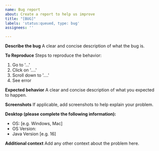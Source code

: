 ```yaml
---
name: Bug report
about: Create a report to help us improve
title: "[BUG]"
labels: 'status:queued, type: bug'
assignees: ''

---
```


**Describe the bug**
A clear and concise description of what the bug is.

**To Reproduce**
Steps to reproduce the behavior:
1. Go to '...'
2. Click on '....'
3. Scroll down to '....'
4. See error

**Expected behavior**
A clear and concise description of what you expected to happen.

**Screenshots**
If applicable, add screenshots to help explain your problem.

**Desktop (please complete the following information):**
 - OS: [e.g. Windows, Mac]
 - OS Version: 
 - Java Version [e.g. 16]

**Additional context**
Add any other context about the problem here.
